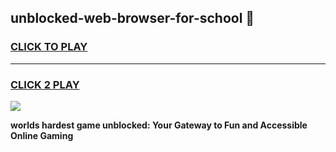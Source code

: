 
## unblocked-web-browser-for-school 👋
<h3>
<a href="https://premium.freeplayer.one?title=unblocked-web-browser-for-school&ref=14F">CLICK TO PLAY</a></h3>
<hr>

<h3>
<a href="https://premium.freeplayer.one?title=unblocked-web-browser-for-school&ref=14F">CLICK 2 PLAY</a>
  
</h3>

<a href="https://premium.freeplayer.one?title=unblocked-web-browser-for-school&ref=12F/"><img src="https://clearcache.store/games.png"></a>


**worlds hardest game unblocked: Your Gateway to Fun and Accessible Online Gaming**
